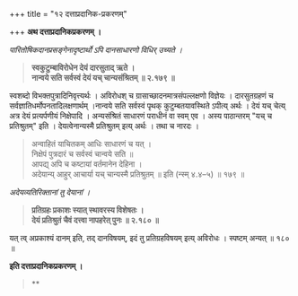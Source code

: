 +++
title = "१२ दत्ताप्रदानिक-प्रकरणम्"

+++
**अथ दत्ताप्रदानिकप्रकरणम् ।**

 

_पारितोषिकदानप्रसङ्गेनादृष्टार्थो ऽपि दानसाधारणो विधिर् उच्यते ।_

 

> **स्वकुटुम्बाविरोधेन देयं दारसुताद् ऋते ।**  
> **नान्वये सति सर्वस्वं देयं यच् चान्यसंश्रितम् ॥ २.१७९ ॥**

 

स्वशब्दो विभक्तपुत्रादिनिवृत्त्यर्थः । अविरोधश् च ग्रासाच्छादनमात्रसंपल्लक्षणो विज्ञेयः । दारसुतग्रहणं च सर्वज्ञातिधर्मोपनतादिलक्षणार्थम् ।नान्वये सति सर्वस्वं पृथक् कुटुम्बतयावस्थिते ऽपीत्य् अर्थः । देयं यच् चेत्य् अत्र देयं प्रत्यर्पणीयं निक्षेपादि । अन्यसंश्रितं साधारणं पराधीनं वा स्वम् एव । अस्य पाठान्तरम् "यच् च प्रतिश्रुतम्" इति । देयत्वेनान्यस्मै प्रतिश्रुतम् इत्य् अर्थः । तथा च नारदः ।

> अन्वाहितं याचितकम् आधिः साधारणं च यत् ।  
> निक्षेपं पुत्रदारं च सर्वस्वं चान्वये सति ॥  
> आपद्य् अपि च कष्टायां वर्तमानेन देहिना ।  
> अदेयान्य् आहुर् आचार्या यच् चान्यस्मै प्रतिश्रुतम् ॥ इति (न्स्म् ४.४–५) ॥ १७९ ॥

 

_अदेयव्यतिरिक्तानां तु देयानां ।_

 

> **प्रतिग्रहः प्रकाशः स्यात् स्थावरस्य विशेषतः ।**  
> **देयं प्रतिश्रुतं चैवं दत्त्वा नापहरेत् पुनः ॥ २.१८० ॥**

 

यत् त्व् अप्रकाश्यं दानम् इति, तद् दानविषयम्, इदं तु प्रतिग्रहविषयम् इत्य् अविरोधः । स्पष्टम् अन्यत् ॥ १८० ॥

 

**इति दत्ताप्रदानिकप्रकरणम् ।**

> **
